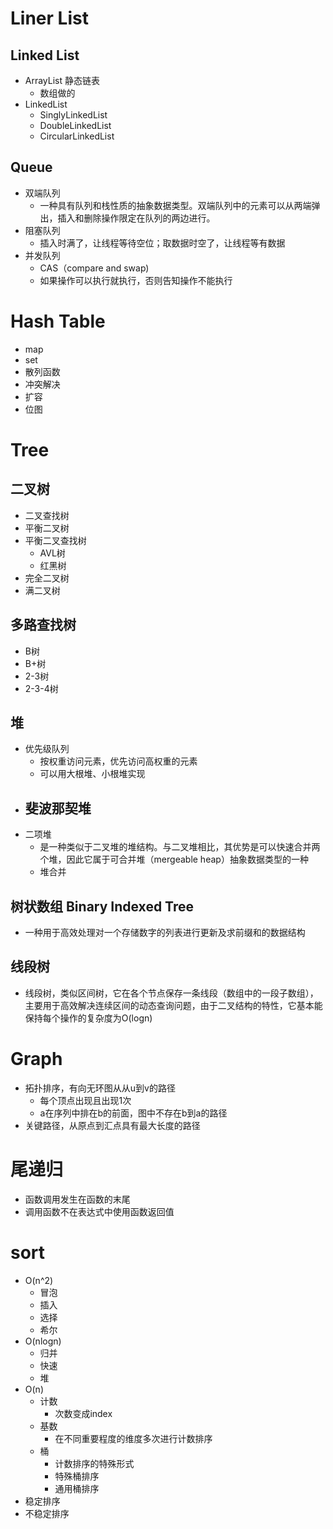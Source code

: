 # Liner List
## Linked List
- ArrayList 静态链表
  - 数组做的
- LinkedList
  - SinglyLinkedList
  - DoubleLinkedList
  - CircularLinkedList
  
## Queue
- 双端队列 
  - 一种具有队列和栈性质的抽象数据类型。双端队列中的元素可以从两端弹出，插入和删除操作限定在队列的两边进行。
- 阻塞队列
  - 插入时满了，让线程等待空位；取数据时空了，让线程等有数据
- 并发队列
  - CAS（compare and swap)
  - 如果操作可以执行就执行，否则告知操作不能执行

# Hash Table
- map
- set
- 散列函数
- 冲突解决
- 扩容
- 位图

# Tree
## 二叉树
- 二叉查找树
- 平衡二叉树
- 平衡二叉查找树
  - AVL树
  - 红黑树
- 完全二叉树
- 满二叉树
  
## 多路查找树
- B树
- B+树
- 2-3树
- 2-3-4树

## 堆
- 优先级队列
  - 按权重访问元素，优先访问高权重的元素
  - 可以用大根堆、小根堆实现
- 斐波那契堆
  - 
- 二项堆
  - 是一种类似于二叉堆的堆结构。与二叉堆相比，其优势是可以快速合并两个堆，因此它属于可合并堆（mergeable heap）抽象数据类型的一种
  - 堆合并
  
## 树状数组 Binary Indexed Tree
- 一种用于高效处理对一个存储数字的列表进行更新及求前缀和的数据结构

## 线段树
- 线段树，类似区间树，它在各个节点保存一条线段（数组中的一段子数组），主要用于高效解决连续区间的动态查询问题，由于二叉结构的特性，它基本能保持每个操作的复杂度为O(logn)

# Graph
- 拓扑排序，有向无环图从从u到v的路径
  - 每个顶点出现且出现1次
  - a在序列中排在b的前面，图中不存在b到a的路径
- 关键路径，从原点到汇点具有最大长度的路径

# 

# 尾递归
- 函数调用发生在函数的末尾
- 调用函数不在表达式中使用函数返回值

# sort
- O(n^2)
  - 冒泡
  - 插入
  - 选择
  - 希尔
- O(nlogn)
  - 归并
  - 快速
  - 堆
- O(n)
  - 计数
    - 次数变成index
  - 基数
    - 在不同重要程度的维度多次进行计数排序
  - 桶
    - 计数排序的特殊形式
    - 特殊桶排序
    - 通用桶排序
- 稳定排序
- 不稳定排序